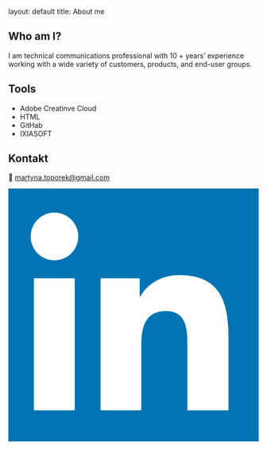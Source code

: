 layout: default
title: About me

## Who am I?
I am technical communications professional with 10 + years’ experience working with a wide variety of customers, products, and end-user groups. 

## Tools
- Adobe Creatinve Cloud
- HTML
- GitHab
- IXIASOFT

## Kontakt
📨 martyna.toporek@gmail.com

![LinkedIn](https://github.com/martynasarpkaya/martynatoporek.github.io/blob/main/images/LinkedIn_logo.png)
